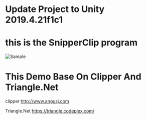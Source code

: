 # Update Project to Unity 2019.4.21f1c1

# this is the SnipperClip program

![Sample](https://user-images.githubusercontent.com/27915116/157597288-39bea8c5-b4a4-49d9-923d-35562bd0b03a.gif)


# This Demo Base On Clipper And Triangle.Net

clipper http://www.angusj.com  

Triangle.Net https://triangle.codeplex.com/
